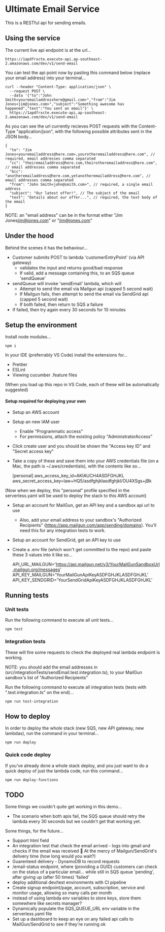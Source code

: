 # Ultimate Email Service

This is a RESTful api for sending emails.

## Using the service

The current live api endpoint is at the url...

    https://1apdfrxcte.execute-api.ap-southeast-2.amazonaws.com/dev/v1/send-email
    
You can test the api point now by pasting this command below (replace your email address) into your terminal...

    curl --header "Content-Type: application/json" \
      --request POST \
      --data '{"to":"John Smith<youremailaddresshere@gmail.com>","from":"Jim Jones<jim@jones.com>","subject":"Something awesome has happened","text":"You sent an email"}' \
      https://1apdfrxcte.execute-api.ap-southeast-2.amazonaws.com/dev/v1/send-email

As you can see the url currently recieves POST requests with the Content-Type "application/json", with the following possible attributes sent in the JSON body...

    {
      "to": "Jim Jones<youremailaddress@here.com>,yourotheremailaddress@here.com", // required, email addresses comma separated
      "cc": "theiremailaddress@here.com,theirotheremailaddress@here.com", // email addresses comma separated
      "bcc": "anotheremailaddress@here.com,yetanotheremailaddress@here.com", // email addresses comma separated
      "from": "John Smith<john@smith.com>", // required, a single email address
      "subject": "Our latest offer!", // The subject of the email
      "text": "Details about our offer...", // required, the text body of the email
    }

NOTE: an "email address" can be in the format either "Jim Jones<jim@jones.com>" or "jim@jones.com"

## Under the hood

Behind the scenes it has the behaviour...
- Customer submits POST to lambda 'customerEntryPoint' (via API gateway)
  - validates the input and returns good/bad response
  - If valid, add a message containing this, to an SQS queue 'sendQueue'
- sendQueue will invoke 'sendEmail' lambda, which will
  - Attempt to send the email via Mailgun api (capped 5 second wait)
  - If Mailgun fails, then attempt to send the email via SendGrid api (capped 5 second wait)
  - If both failed, then return to SQS a failure
- If failed, then try again every 30 seconds for 10 minutes


## Setup the environment

Install node modules...

    npm i

In your IDE (preferrably VS Code) install the extensions for...
- Prettier
- ESLint
- Viewing cucumber .feature files

(When you load up this repo in VS Code, each of these will be automatically suggested)

#### Setup required for deploying your own

- Setup an AWS account
- Setup an new IAM user
  - Enable "Programmatic access"
  - For permissions, attach the existing policy "AdministratorAccess"
- Click create user and you should be shown the "Access key ID" and "Secret access key"
- Take a copy of these and save them into your AWS credentials file (on a Mac, the path is ~/.aws/credentials), with the contents like so...

    [personal]
    aws_access_key_id=AKIAUCH4ASDFGHJKL
    aws_secret_access_key=law+HQ5/asdfghjklasdfghjkl/OU4XSgs+jBk

(Now when we deploy, this "personal" profile specified in the serverless.yaml will be used to deploy the stack to this AWS account)

- Setup an account for MailGun, get an API key and a sandbox api url to use
  - Also, add your email address to your sandbox's "Authorized Recipients" (https://app.mailgun.com/app/sending/domains). You'll need this for any integration tests to work.

- Setup an account for SendGrid, get an API key to use
- Create a .env file (which won't get committed to the repo) and paste these 3 values into it like so...

    API_URL_MAILGUN='https://api.mailgun.net/v3/YourMailGunSandboxUrl.mailgun.org/messages'
    API_KEY_MAILGUN='YourMailGunApiKeyASDFGHJKLASDFGHJKL'
    API_KEY_SENDGRID='YourSendGridApiKeyASDFGHJKLASDFGHJKL'



## Running tests

### Unit tests

Run the following command to execute all unit tests...

    npm test

### Integration tests

These will fire some requests to check the deployed real lambda endpoint is working.

NOTE: you should add the email addresses in (src/integrationTests/sendEmail.test.integration.ts), to your MailGun sandbox's list of "Authorized Recipients"

Run the following command to execute all integration tests (tests with ".test.integration.ts" on the end)...

    npm run test-integration



## How to deploy

In order to deploy the whole stack (new SQS, new API gateway, new lambdas), run the command in your terminal...

    npm run deploy

### Quick code deploy

If you've already done a whole stack deploy, and you just want to do a quick deploy of just the lambda code, run this command...

    npm run deploy-functions



## TODO

Some things we couldn't quite get working in this demo...

- The scenario when both apis fail, the SQS queue should retry the lambda every 30 seconds but we couldn't get that working yet.

Some things, for the future...

- Support html field
- An integration test that check the email arrived - logs into gmail and checks if the email was received 🤔 At the mercy of Mailgun/SendGrid's delivery time (how long would you wait?)
- Guarenteed delivery - DynamoDB to record requests
- /email-status endpoint, where (providing a GUID) customers can check on the status of a particular email... while still in SQS queue 'pending', after giving up (after 50 times) 'failed'
- deploy additional dev/test environments with CI pipeline
- Create signup endpoint/page, account, subscription, service and monitor usage, allowing so many calls per month
- instead of using lambda env variables to store keys, store them somewhere like secrets manager?
- Dynamically populate the SQS_QUEUE_URL env variable in the serverless.yaml file
- Set up a dashboard to keep an eye on any failed api calls to MailGun/SendGrid to see if they're running ok